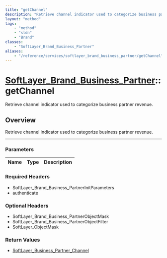 ```yaml
---
title: "getChannel"
description: "Retrieve channel indicator used to categorize business partner revenue."
layout: "method"
tags:
    - "method"
    - "sldn"
    - "Brand"
classes:
    - "SoftLayer_Brand_Business_Partner"
aliases:
    - "/reference/services/softlayer_brand_business_partner/getChannel"
---
```

# [SoftLayer_Brand_Business_Partner](/reference/services/SoftLayer_Brand_Business_Partner)::getChannel

Retrieve channel indicator used to categorize business partner revenue.


## Overview 
Retrieve channel indicator used to categorize business partner revenue.

-----

### Parameters 
|Name | Type | Description |
| --- | --- | --- |


### Required Headers
* SoftLayer_Brand_Business_PartnerInitParameters
* authenticate


### Optional Headers
* SoftLayer_Brand_Business_PartnerObjectMask
* SoftLayer_Brand_Business_PartnerObjectFilter
* SoftLayer_ObjectMask

### Return Values
* <a href='/reference/datatypes/SoftLayer_Business_Partner_Channel'>SoftLayer_Business_Partner_Channel </a>




